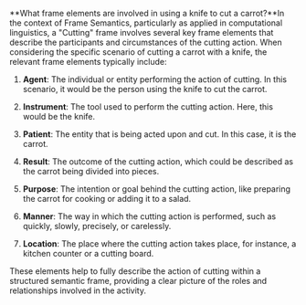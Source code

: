 **What frame elements are involved in using a knife to cut a carrot?**In the context of Frame Semantics, particularly as applied in computational linguistics, a "Cutting" frame involves several key frame elements that describe the participants and circumstances of the cutting action. When considering the specific scenario of cutting a carrot with a knife, the relevant frame elements typically include:

1. **Agent**: The individual or entity performing the action of cutting. In this scenario, it would be the person using the knife to cut the carrot.

2. **Instrument**: The tool used to perform the cutting action. Here, this would be the knife.

3. **Patient**: The entity that is being acted upon and cut. In this case, it is the carrot.

4. **Result**: The outcome of the cutting action, which could be described as the carrot being divided into pieces.

5. **Purpose**: The intention or goal behind the cutting action, like preparing the carrot for cooking or adding it to a salad.

6. **Manner**: The way in which the cutting action is performed, such as quickly, slowly, precisely, or carelessly.

7. **Location**: The place where the cutting action takes place, for instance, a kitchen counter or a cutting board.

These elements help to fully describe the action of cutting within a structured semantic frame, providing a clear picture of the roles and relationships involved in the activity.